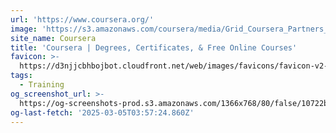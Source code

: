 ```yaml
---
url: 'https://www.coursera.org/'
image: 'https://s3.amazonaws.com/coursera/media/Grid_Coursera_Partners_updated.png'
site_name: Coursera
title: 'Coursera | Degrees, Certificates, & Free Online Courses'
favicon: >-
  https://d3njjcbhbojbot.cloudfront.net/web/images/favicons/favicon-v2-194x194.png
tags:
  - Training
og_screenshot_url: >-
  https://og-screenshots-prod.s3.amazonaws.com/1366x768/80/false/10722b3ea7e90c7605cee925546ed5a1210887c850b8ca41552a255d4c3704c7.jpeg
og-last-fetch: '2025-03-05T03:57:24.860Z'
---
```



